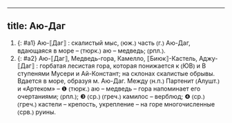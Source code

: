 
---
title: Аю-Даг
---
1. {: #a1} Аю-⟦Даг⟧
: скалистый мыс, ⦅юж.⦆ часть ⦅г.⦆ Аю-Даг, вдающаяся в море – ⦅тюрк.⦆ аю – медведь; ⦅рпл.⦆.
2. {: #a2} Аю-⟦Даг⟧, Медведь-гора, Камелло, ⟦Биюк⟧-Кастель, Аджу-⟦Даг⟧
: горбатая лесистая гора, которая понижается к ⦅ЮВ⦆ и В ступенями Мусери и Ай-Констант; на склонах скалистые обрывы. Вдается в море, образуя м. Аю-Даг. Между ⦅н.п.⦆ Партенит ⦅Алушт.⦆ и «Артеком» – ❶ ⦅тюрк.⦆ аю – медведь – гора напоминает его очертаниями; ⦅рпл.⦆; ❸ ⦅ср.⦆ ⦅греч.⦆ камилос – верблюд; ❹ ⦅ср.⦆ ⦅греч.⦆ кастели – крепость, укрепление – на горе многочисленные ⦅срв.⦆ руины.
